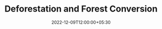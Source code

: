 ---
title: "Deforestation and Forest Conversion"
description: ""
date: 2022-12-09T12:00:00+05:30
activeNav: "projects"
draft: true
---